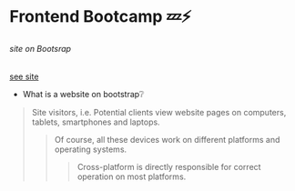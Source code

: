 # Frontend Bootcamp :zzz::zap:
###### site on Bootsrap
[see site](http://127.0.0.1:5500/index.html)
- What is a website on bootstrap:grey_question:
>Site visitors, i.e. Potential clients view website pages on computers, tablets, smartphones and laptops. 
>>Of course, all these devices work on different platforms and operating systems. 
>>>Cross-platform is directly responsible for correct operation on most platforms.
>>>
